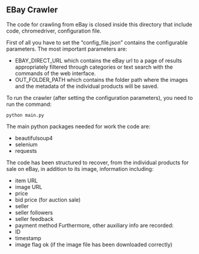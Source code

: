 ## EBay Crawler

The code for crawling from eBay is closed inside this directory that include code, chromedriver, configuration file.

First of all you have to set the “config_file.json” contains the configurable parameters. The most important parameters are:
- EBAY_DIRECT_URL which contains the eBay url to a page of results appropriately filtered through categories or text search with the commands of the web interface.
- OUT_FOLDER_PATH which contains the folder path where the images and the metadata of the individual products will be saved.

To run the crawler (after setting the configuration parameters), you need to run the command:

`python main.py`

The main python packages needed for work the code are:
- beautifulsoup4
- selenium
- requests

The code has been structured to recover, from the individual products for sale on eBay, in addition to its image, information including:
- item URL
- image URL
- price
- bid price (for auction sale)
- seller
- seller followers
- seller feedback
- payment method
Furthermore, other auxiliary info are recorded:
- ID
- timestamp
- image flag ok (if the image file has been downloaded correctly)
